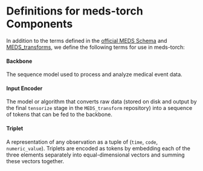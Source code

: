 # Definitions for meds-torch Components

In addition to the terms defined in the [official MEDS Schema](https://github.com/Medical-Event-Data-Standard/meds) and [MEDS_transforms](https://meds-transforms.readthedocs.io/en/latest/terminology/), we define the following terms for use in meds-torch:

#### Backbone

The sequence model used to process and analyze medical event data.

#### Input Encoder

The model or algorithm that converts raw data (stored on disk and output by the final `tensorize` stage in the `MEDS_transform` repository) into a sequence of tokens that can be fed to the backbone.

#### Triplet

A representation of any observation as a tuple of (`time`, `code`, `numeric_value`). Triplets are encoded as tokens by embedding each of the three elements separately into equal-dimensional vectors and summing these vectors together.
